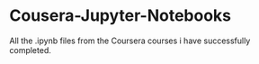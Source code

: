 # Cousera-Jupyter-Notebooks
All the .ipynb files from the Coursera courses i have successfully completed.
